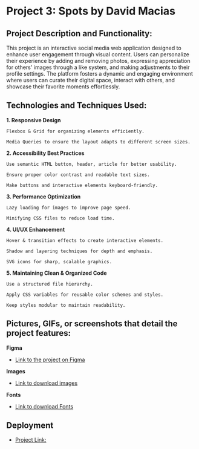 # Project 3: Spots by David Macias

## Project Description and Functionality:

This project is an interactive social media web application designed to enhance user engagement through visual content. Users can personalize their experience by adding and removing photos, expressing appreciation for others' images through a like system, and making adjustments to their profile settings. The platform fosters a dynamic and engaging environment where users can curate their digital space, interact with others, and showcase their favorite moments effortlessly.

## Technologies and Techniques Used:

**1. Responsive Design**

    Flexbox & Grid for organizing elements efficiently.

    Media Queries to ensure the layout adapts to different screen sizes.

**2. Accessibility Best Practices**

    Use semantic HTML button, header, article for better usability.

    Ensure proper color contrast and readable text sizes.

    Make buttons and interactive elements keyboard-friendly.

**3. Performance Optimization**

    Lazy loading for images to improve page speed.

    Minifying CSS files to reduce load time.

**4. UI/UX Enhancement**

    Hover & transition effects to create interactive elements.

    Shadow and layering techniques for depth and emphasis.

    SVG icons for sharp, scalable graphics.

**5. Maintaining Clean & Organized Code**

    Use a structured file hierarchy.

    Apply CSS variables for reusable color schemes and styles.

    Keep styles modular to maintain readability.

## Pictures, GIFs, or screenshots that detail the project features:

**Figma**

- [Link to the project on Figma](https://www.figma.com/file/BBNm2bC3lj8QQMHlnqRsga/Sprint-3-Project-%E2%80%94-Spots?type=design&node-id=2%3A60&mode=design&t=afgNFybdorZO6cQo-1)

**Images**

- [Link to download images](https://practicum-content.s3.us-west-1.amazonaws.com/web-developer/spots/spots-avatar-and-card-images.zip)

**Fonts**

- [Link to download Fonts](https://fonts.google.com/specimen/Poppins)

## Deployment

- [Project Link:](https://dmaciasa.github.io/se_project_spots/)
